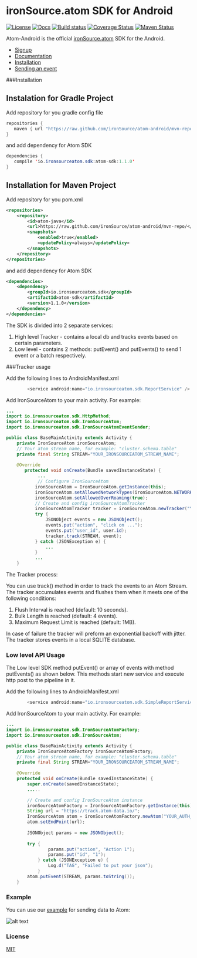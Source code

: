 # ironSource.atom SDK for Android
[![License][license-image]][license-url]
[![Docs][docs-image]][docs-url]
[![Build status][travis-image]][travis-url]
[![Coverage Status][coveralls-image]][coveralls-url]
[![Maven Status][maven-image]][maven-url]

Atom-Android is the official [ironSource.atom](http://www.ironsrc.com/data-flow-management) SDK for the Android.

- [Signup](https://atom.ironsrc.com/#/signup)
- [Documentation][docs-url]
- [Installation](#Installation)
- [Sending an event](#Tracker-usage)

###Installation

## Instalation for Gradle Project
Add repository for you gradle config file
```java
repositories {
   maven { url "https://raw.github.com/ironSource/atom-android/mvn-repo/" }
}

```
and add dependency for Atom SDK
```java
dependencies {
   compile 'io.ironsourceatom.sdk:atom-sdk:1.1.0'
}
```

## Installation for Maven Project
Add repository for you pom.xml
```xml
<repositories>
    <repository>
        <id>atom-java</id>
        <url>https://raw.github.com/ironSource/atom-android/mvn-repo/</url>
        <snapshots>
            <enabled>true</enabled>
            <updatePolicy>always</updatePolicy>
        </snapshots>
    </repository>
</repositories>
```
and add dependency for Atom SDK
```xml
<dependencies>
    <dependency>
        <groupId>io.ironsourceatom.sdk</groupId>
        <artifactId>atom-sdk</artifactId>
        <version>1.1.0</version>
    </dependency>
</dependencies>
```

The SDK is divided into 2 separate services:

1. High level Tracker - contains a local db and tracks events based on certain parameters.
2. Low level - contains 2 methods: putEvent() and putEvents() to send 1 event or a batch respectively.

###Tracker usage

Add the following lines to AndroidManifest.xml
```java
        <service android:name="io.ironsourceatom.sdk.ReportService" />
```

Add IronSourceAtom to your main activity. For example:
```java
...
import io.ironsourceatom.sdk.HttpMethod;
import io.ironsourceatom.sdk.IronSourceAtom;
import io.ironsourceatom.sdk.IronSourceAtomEventSender;

public class BaseMainActivity extends Activity {
    private IronSourceAtom ironSourceAtom;
    // Your atom stream name, for example: "cluster.schema.table"
    private final String STREAM="YOUR_IRONSOURCEATOM_STREAM_NAME";
    
    @Override
       protected void onCreate(Bundle savedInstanceState) {
            ...
            // Configure IronSourceAtom
           ironSourceAtom = IronSourceAtom.getInstance(this);
           ironSourceAtom.setAllowedNetworkTypes(ironSourceAtom.NETWORK_MOBILE | ironSourceAtom.NETWORK_WIFI);
           ironSourceAtom.setAllowedOverRoaming(true);
           // Create and config ironSourceAtomTracker
           ironSourceAtomTracker tracker = ironSourceAtom.newTracker("YOUR_AUTH_KEY");
           try {
               JSONObject events = new JSONObject();
               events.put("action", "click on ...");
               events.put("user_id", user.id);
               tracker.track(STREAM, event);
           } catch (JSONException e) {
               ...
           }
           ...
    }
```

The Tracker process:

You can use track() method in order to track the events to an Atom Stream.
The tracker accumulates events and flushes them when it meets one of the following conditions:
 
1. Flush Interval is reached (default: 10 seconds).
2. Bulk Length is reached (default: 4 events).
3. Maximum Request Limit is reached (default: 1MB).

In case of failure the tracker will preform an exponential backoff with jitter.
The tracker stores events in a local SQLITE database.

### Low level API Usage

The Low level SDK method putEvent() or array of events with method putEvents() as shown below.
This methods start new service and execute http post to the pipeline in it.

Add the following lines to AndroidManifest.xml
```java
        <service android:name="io.ironsourceatom.sdk.SimpleReportService" />
```
Add IronSourceAtom to your main activity. For example:

```java
...
import io.ironsourceatom.sdk.IronSourceAtomFactory;
import io.ironsourceatom.sdk.IronSourceAtom;

public class BaseMainActivity extends Activity {
    private IronSourceAtomFactory ironSourceAtomFactory;
    // Your atom stream name, for example: "cluster.schema.table"
    private final String STREAM="YOUR_IRONSOURCEATOM_STREAM_NAME";
    
    @Override
    protected void onCreate(Bundle savedInstanceState) {
        super.onCreate(savedInstanceState);
        .....

        // Create and config IronSourceAtom instance
        ironSourceAtomFactory = IronSourceAtomFactory.getInstance(this);
        String url = "https://track.atom-data.io/";
        IronSourceAtom atom = ironSourceAtomFactory.newAtom("YOUR_AUTH_KEY"");
        atom.setEndPoint(url);
         
        JSONObject params = new JSONObject();
         
        try {
                params.put("action", "Action 1");
                params.put("id", "1");
            } catch (JSONException e) {
                Log.d("TAG", "Failed to put your json");
            }
        atom.putEvent(STREAM, params.toString());      
    }
```

### Example

You can use our [example][example-url] for sending data to Atom:

![alt text][example]

### License
[MIT][license-url]

[example-url]: https://github.com/ironSource/atom-android/tree/master/ironsourceatom-samples
[example]: https://cloud.githubusercontent.com/assets/7361100/16713929/212a5496-46be-11e6-9ff7-0f5ed2c29844.png "example"
[license-image]: https://img.shields.io/badge/license-MIT-blue.svg?style=flat-square
[license-url]: https://github.com/ironSource/atom-android/blob/master/LICENSE
[travis-image]: https://travis-ci.org/ironSource/atom-android.svg?branch=master
[travis-url]: https://travis-ci.org/ironSource/atom-android
[coveralls-image]: https://coveralls.io/repos/github/ironSource/atom-android/badge.svg?branch=master
[coveralls-url]: https://coveralls.io/github/ironSource/atom-android?branch=master
[docs-image]: https://img.shields.io/badge/docs-latest-blue.svg
[docs-url]: https://ironsource.github.io/atom-android/
[maven-image]: https://img.shields.io/badge/maven%20build-v1.1.0-green.svg
[maven-url]: https://github.com/ironSource/atom-android/tree/mvn-repo